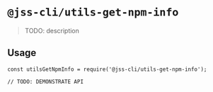 # `@jss-cli/utils-get-npm-info`

> TODO: description

## Usage

```
const utilsGetNpmInfo = require('@jss-cli/utils-get-npm-info');

// TODO: DEMONSTRATE API
```
